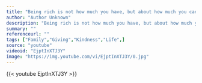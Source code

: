 ```yaml
---
title: "Being rich is not how much you have, but about how much you can give"
author: "Author Unknown"
description: "Being rich is not how much you have, but about how much you can give - Author Unknown quotes from GetInspired365.com"
summary: ""
referenceurl: ""
tags: ["Family","Giving","Kindness","Life",]
source: "youtube"
videoid: "EjptInXTJ3Y"
image: "https://img.youtube.com/vi/EjptInXTJ3Y/0.jpg"
---
```


{{< youtube EjptInXTJ3Y >}}
